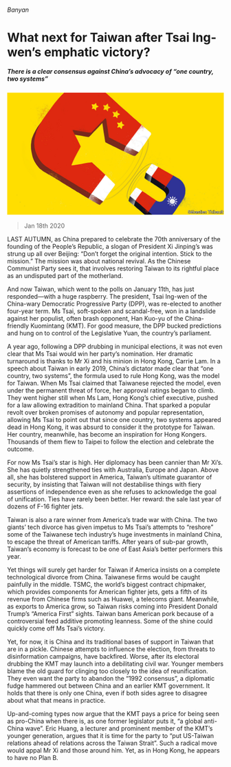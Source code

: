 ###### Banyan

# What next for Taiwan after Tsai Ing-wen’s emphatic victory? 

##### There is a clear consensus against China’s advocacy of “one country, two systems” 

![image](images/20200118_ASD001_0.jpg) 

> Jan 18th 2020 

LAST AUTUMN, as China prepared to celebrate the 70th anniversary of the founding of the People’s Republic, a slogan of President Xi Jinping’s was strung up all over Beijing: “Don’t forget the original intention. Stick to the mission.” The mission was about national revival. As the Chinese Communist Party sees it, that involves restoring Taiwan to its rightful place as an undisputed part of the motherland.

And now Taiwan, which went to the polls on January 11th, has just responded—with a huge raspberry. The president, Tsai Ing-wen of the China-wary Democratic Progressive Party (DPP), was re-elected to another four-year term. Ms Tsai, soft-spoken and scandal-free, won in a landslide against her populist, often brash opponent, Han Kuo-yu of the China-friendly Kuomintang (KMT). For good measure, the DPP bucked predictions and hung on to control of the Legislative Yuan, the country’s parliament.


A year ago, following a DPP drubbing in municipal elections, it was not even clear that Ms Tsai would win her party’s nomination. Her dramatic turnaround is thanks to Mr Xi and his minion in Hong Kong, Carrie Lam. In a speech about Taiwan in early 2019, China’s dictator made clear that “one country, two systems”, the formula used to rule Hong Kong, was the model for Taiwan. When Ms Tsai claimed that Taiwanese rejected the model, even under the permanent threat of force, her approval ratings began to climb. They went higher still when Ms Lam, Hong Kong’s chief executive, pushed for a law allowing extradition to mainland China. That sparked a popular revolt over broken promises of autonomy and popular representation, allowing Ms Tsai to point out that since one country, two systems appeared dead in Hong Kong, it was absurd to consider it the prototype for Taiwan. Her country, meanwhile, has become an inspiration for Hong Kongers. Thousands of them flew to Taipei to follow the election and celebrate the outcome.

For now Ms Tsai’s star is high. Her diplomacy has been cannier than Mr Xi’s. She has quietly strengthened ties with Australia, Europe and Japan. Above all, she has bolstered support in America, Taiwan’s ultimate guarantor of security, by insisting that Taiwan will not destabilise things with fiery assertions of independence even as she refuses to acknowledge the goal of unification. Ties have rarely been better. Her reward: the sale last year of dozens of F-16 fighter jets.

Taiwan is also a rare winner from America’s trade war with China. The two giants’ tech divorce has given impetus to Ms Tsai’s attempts to “reshore” some of the Taiwanese tech industry’s huge investments in mainland China, to escape the threat of American tariffs. After years of sub-par growth, Taiwan’s economy is forecast to be one of East Asia’s better performers this year.

Yet things will surely get harder for Taiwan if America insists on a complete technological divorce from China. Taiwanese firms would be caught painfully in the middle. TSMC, the world’s biggest contract chipmaker, which provides components for American fighter jets, gets a fifth of its revenue from Chinese firms such as Huawei, a telecoms giant. Meanwhile, as exports to America grow, so Taiwan risks coming into President Donald Trump’s “America First” sights. Taiwan bans American pork because of a controversial feed additive promoting leanness. Some of the shine could quickly come off Ms Tsai’s victory.

Yet, for now, it is China and its traditional bases of support in Taiwan that are in a pickle. Chinese attempts to influence the election, from threats to disinformation campaigns, have backfired. Worse, after its electoral drubbing the KMT may launch into a debilitating civil war. Younger members blame the old guard for clinging too closely to the idea of reunification. They even want the party to abandon the “1992 consensus”, a diplomatic fudge hammered out between China and an earlier KMT government. It holds that there is only one China, even if both sides agree to disagree about what that means in practice.

Up-and-coming types now argue that the KMT pays a price for being seen as pro-China when there is, as one former legislator puts it, “a global anti-China wave”. Eric Huang, a lecturer and prominent member of the KMT’s younger generation, argues that it is time for the party to “put US-Taiwan relations ahead of relations across the Taiwan Strait”. Such a radical move would appal Mr Xi and those around him. Yet, as in Hong Kong, he appears to have no Plan B.

